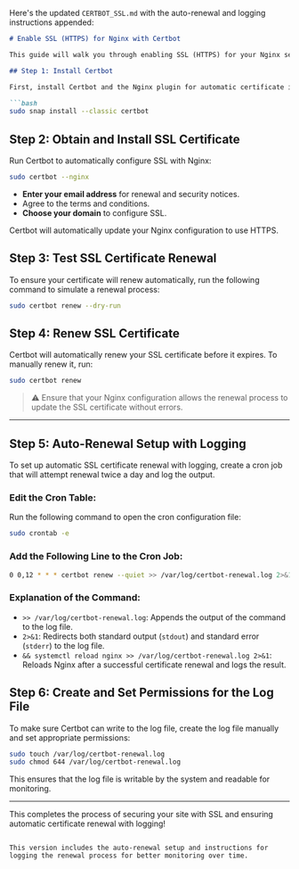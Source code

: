 Here's the updated `CERTBOT_SSL.md` with the auto-renewal and logging instructions appended:

````markdown
# Enable SSL (HTTPS) for Nginx with Certbot

This guide will walk you through enabling SSL (HTTPS) for your Nginx server using Certbot, a free tool to obtain and manage SSL certificates.

## Step 1: Install Certbot

First, install Certbot and the Nginx plugin for automatic certificate installation:

```bash
sudo snap install --classic certbot
````

## Step 2: Obtain and Install SSL Certificate

Run Certbot to automatically configure SSL with Nginx:

```bash
sudo certbot --nginx
```

* **Enter your email address** for renewal and security notices.
* Agree to the terms and conditions.
* **Choose your domain** to configure SSL.

Certbot will automatically update your Nginx configuration to use HTTPS.

## Step 3: Test SSL Certificate Renewal

To ensure your certificate will renew automatically, run the following command to simulate a renewal process:

```bash
sudo certbot renew --dry-run
```

## Step 4: Renew SSL Certificate

Certbot will automatically renew your SSL certificate before it expires. To manually renew it, run:

```bash
sudo certbot renew
```

> ⚠️ Ensure that your Nginx configuration allows the renewal process to update the SSL certificate without errors.

---

## Step 5: Auto-Renewal Setup with Logging

To set up automatic SSL certificate renewal with logging, create a cron job that will attempt renewal twice a day and log the output.

### Edit the Cron Table:

Run the following command to open the cron configuration file:

```bash
sudo crontab -e
```

### Add the Following Line to the Cron Job:

```bash
0 0,12 * * * certbot renew --quiet >> /var/log/certbot-renewal.log 2>&1 && systemctl reload nginx >> /var/log/certbot-renewal.log 2>&1
```

### Explanation of the Command:

* `>> /var/log/certbot-renewal.log`: Appends the output of the command to the log file.
* `2>&1`: Redirects both standard output (`stdout`) and standard error (`stderr`) to the log file.
* `&& systemctl reload nginx >> /var/log/certbot-renewal.log 2>&1`: Reloads Nginx after a successful certificate renewal and logs the result.

## Step 6: Create and Set Permissions for the Log File

To make sure Certbot can write to the log file, create the log file manually and set appropriate permissions:

```bash
sudo touch /var/log/certbot-renewal.log
sudo chmod 644 /var/log/certbot-renewal.log
```

This ensures that the log file is writable by the system and readable for monitoring.

---

This completes the process of securing your site with SSL and ensuring automatic certificate renewal with logging!


```

This version includes the auto-renewal setup and instructions for logging the renewal process for better monitoring over time.
```
